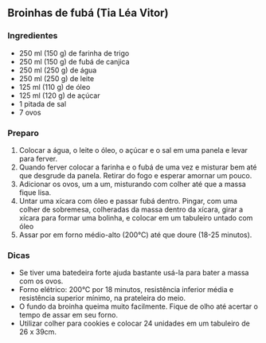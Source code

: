## Broinhas de fubá (Tia Léa Vitor)

### Ingredientes

* 250 ml (150 g) de farinha de trigo
* 250 ml (150 g) de fubá de canjica
* 250 ml (250 g) de água
* 250 ml (250 g) de leite
* 125 ml (110 g) de óleo
* 125 ml (120 g) de açúcar
* 1 pitada de sal
* 7 ovos

### Preparo
1. Colocar a água, o leite o óleo, o açúcar e o sal em uma panela e levar para ferver. 
2. Quando ferver colocar a farinha e o fubá de uma vez e misturar bem
   até que desgrude da panela. Retirar do fogo e esperar amornar um
   pouco.
3. Adicionar os ovos, um a um, misturando com colher até que a massa
   fique lisa.
4. Untar uma xícara com óleo e passar fubá dentro. Pingar, com uma
   colher de sobremesa, colheradas da massa dentro da xícara, girar a
   xícara para formar uma bolinha, e colocar em um tabuleiro untado
   com óleo
5. Assar por em forno médio-alto (200°C) até que doure (18-25 minutos).

### Dicas 

* Se tiver uma batedeira forte ajuda bastante usá-la para bater a
  massa com os ovos.
* Forno elétrico: 200°C por 18 minutos, resistência inferior média e
  resistência superior mínimo, na prateleira do meio.
* O fundo da broinha queima muito facilmente. Fique de olho até
  acertar o tempo de assar em seu forno.
* Utilizar colher para cookies e colocar 24 unidades em um tabuleiro
  de 26 x 39cm.
   


